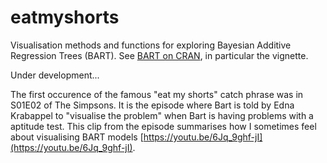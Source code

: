 # eatmyshorts

Visualisation methods and functions for exploring Bayesian Additive Regression Trees (BART). See [BART on CRAN](https://CRAN.R-project.org/package=BART), in particular the vignette.

Under development...

The first occurence of the famous "eat my shorts" catch phrase was in S01E02 of The Simpsons. It is the episode where Bart is told by Edna Krabappel to "visualise the problem" when Bart is having problems with a aptitude test. This clip from the episode summarises how I sometimes feel about visualising BART models [https://youtu.be/6Jq_9ghf-jI](https://youtu.be/6Jq_9ghf-jI).

